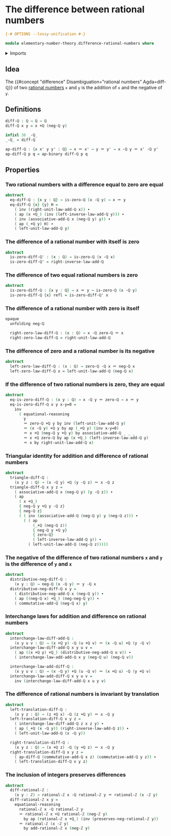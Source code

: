 # The difference between rational numbers

```agda
{-# OPTIONS --lossy-unification #-}

module elementary-number-theory.difference-rational-numbers where
```

<details><summary>Imports</summary>

```agda
open import elementary-number-theory.addition-rational-numbers
open import elementary-number-theory.difference-integers
open import elementary-number-theory.integers
open import elementary-number-theory.rational-numbers

open import foundation.action-on-identifications-binary-functions
open import foundation.action-on-identifications-functions
open import foundation.identity-types
open import foundation.interchange-law
```

</details>

## Idea

The {{#concept "difference" Disambiguation="rational numbers" Agda=diff-ℚ}} of
two [rational numbers](elementary-number-theory.rational-numbers.md) `x` and `y`
is the addition of `x` and the negative of `y`.

## Definitions

```agda
diff-ℚ : ℚ → ℚ → ℚ
diff-ℚ x y = x +ℚ (neg-ℚ y)

infixl 36 _-ℚ_
_-ℚ_ = diff-ℚ

ap-diff-ℚ : {x x' y y' : ℚ} → x ＝ x' → y ＝ y' → x -ℚ y ＝ x' -ℚ y'
ap-diff-ℚ p q = ap-binary diff-ℚ p q
```

## Properties

### Two rational numbers with a difference equal to zero are equal

```agda
abstract
  eq-diff-ℚ : {x y : ℚ} → is-zero-ℚ (x -ℚ y) → x ＝ y
  eq-diff-ℚ {x} {y} H =
    ( inv (right-unit-law-add-ℚ x)) ∙
    ( ap (x +ℚ_) (inv (left-inverse-law-add-ℚ y))) ∙
    ( inv (associative-add-ℚ x (neg-ℚ y) y)) ∙
    ( ap (_+ℚ y) H) ∙
    ( left-unit-law-add-ℚ y)
```

### The difference of a rational number with itself is zero

```agda
abstract
  is-zero-diff-ℚ' : (x : ℚ) → is-zero-ℚ (x -ℚ x)
  is-zero-diff-ℚ' = right-inverse-law-add-ℚ
```

### The difference of two equal rational numbers is zero

```agda
abstract
  is-zero-diff-ℚ : {x y : ℚ} → x ＝ y → is-zero-ℚ (x -ℚ y)
  is-zero-diff-ℚ {x} refl = is-zero-diff-ℚ' x
```

### The difference of a rational number with zero is itself

```agda
opaque
  unfolding neg-ℚ

  right-zero-law-diff-ℚ : (x : ℚ) → x -ℚ zero-ℚ ＝ x
  right-zero-law-diff-ℚ = right-unit-law-add-ℚ
```

### The difference of zero and a rational number is its negative

```agda
abstract
  left-zero-law-diff-ℚ : (x : ℚ) → zero-ℚ -ℚ x ＝ neg-ℚ x
  left-zero-law-diff-ℚ x = left-unit-law-add-ℚ (neg-ℚ x)
```

### If the difference of two rational numbers is zero, they are equal

```agda
abstract
  eq-is-zero-diff-ℚ : (x y : ℚ) → x -ℚ y ＝ zero-ℚ → x ＝ y
  eq-is-zero-diff-ℚ x y x-y=0 =
    inv
      ( equational-reasoning
        y
        ＝ zero-ℚ +ℚ y by inv (left-unit-law-add-ℚ y)
        ＝ (x -ℚ y) +ℚ y by ap (_+ℚ y) (inv x-y=0)
        ＝ x +ℚ (neg-ℚ y +ℚ y) by associative-add-ℚ _ _ _
        ＝ x +ℚ zero-ℚ by ap (x +ℚ_) (left-inverse-law-add-ℚ y)
        ＝ x by right-unit-law-add-ℚ x)
```

### Triangular identity for addition and difference of rational numbers

```agda
abstract
  triangle-diff-ℚ :
    (x y z : ℚ) → (x -ℚ y) +ℚ (y -ℚ z) ＝ x -ℚ z
  triangle-diff-ℚ x y z =
    ( associative-add-ℚ x (neg-ℚ y) (y -ℚ z)) ∙
    ( ap
      ( x +ℚ_)
      { neg-ℚ y +ℚ y -ℚ z}
      { neg-ℚ z}
      ( ( inv (associative-add-ℚ (neg-ℚ y) y (neg-ℚ z))) ∙
        ( ( ap
            (_+ℚ (neg-ℚ z))
            { neg-ℚ y +ℚ y}
            { zero-ℚ}
            ( left-inverse-law-add-ℚ y)) ∙
          ( left-unit-law-add-ℚ (neg-ℚ z)))))
```

### The negative of the difference of two rational numbers `x` and `y` is the difference of `y` and `x`

```agda
abstract
  distributive-neg-diff-ℚ :
    (x y : ℚ) → neg-ℚ (x -ℚ y) ＝ y -ℚ x
  distributive-neg-diff-ℚ x y =
    ( distributive-neg-add-ℚ x (neg-ℚ y)) ∙
    ( ap ((neg-ℚ x) +ℚ_) (neg-neg-ℚ y)) ∙
    ( commutative-add-ℚ (neg-ℚ x) y)
```

### Interchange laws for addition and difference on rational numbers

```agda
abstract
  interchange-law-diff-add-ℚ :
    (x y u v : ℚ) → (x +ℚ y) -ℚ (u +ℚ v) ＝ (x -ℚ u) +ℚ (y -ℚ v)
  interchange-law-diff-add-ℚ x y u v =
    ( ap ((x +ℚ y) +ℚ_) (distributive-neg-add-ℚ u v)) ∙
    ( interchange-law-add-add-ℚ x y (neg-ℚ u) (neg-ℚ v))

  interchange-law-add-diff-ℚ :
    (x y u v : ℚ) → (x -ℚ y) +ℚ (u -ℚ v) ＝ (x +ℚ u) -ℚ (y +ℚ v)
  interchange-law-add-diff-ℚ x y u v =
    inv (interchange-law-diff-add-ℚ x u y v)
```

### The difference of rational numbers is invariant by translation

```agda
abstract
  left-translation-diff-ℚ :
    (x y z : ℚ) → (z +ℚ x) -ℚ (z +ℚ y) ＝ x -ℚ y
  left-translation-diff-ℚ x y z =
    ( interchange-law-diff-add-ℚ z x z y) ∙
    ( ap (_+ℚ (x -ℚ y)) (right-inverse-law-add-ℚ z)) ∙
    ( left-unit-law-add-ℚ (x -ℚ y))

  right-translation-diff-ℚ :
    (x y z : ℚ) → (x +ℚ z) -ℚ (y +ℚ z) ＝ x -ℚ y
  right-translation-diff-ℚ x y z =
    ( ap-diff-ℚ (commutative-add-ℚ x z) (commutative-add-ℚ y z)) ∙
    ( left-translation-diff-ℚ x y z)
```

### The inclusion of integers preserves differences

```agda
abstract
  diff-rational-ℤ :
    (x y : ℤ) → rational-ℤ x -ℚ rational-ℤ y ＝ rational-ℤ (x -ℤ y)
  diff-rational-ℤ x y =
    equational-reasoning
      rational-ℤ x -ℚ rational-ℤ y
      ＝ rational-ℤ x +ℚ rational-ℤ (neg-ℤ y)
        by ap (rational-ℤ x +ℚ_) (inv (preserves-neg-rational-ℤ y))
      ＝ rational-ℤ (x -ℤ y)
        by add-rational-ℤ x (neg-ℤ y)
```
